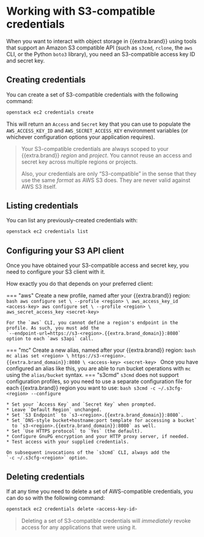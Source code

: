 # Working with S3-compatible credentials

When you want to interact with object storage in {{extra.brand}} using
tools that support an Amazon S3 compatible API (such as `s3cmd`,
`rclone`, the `aws` CLI, or the Python `boto3` library), you need an
S3-compatible access key ID and secret key.


## Creating credentials

You can create a set of S3-compatible credentials with the following
command:

```bash
openstack ec2 credentials create
```

This will return an `Access` and `Secret` key that you can use to
populate the `AWS_ACCESS_KEY_ID` and `AWS_SECRET_ACCESS_KEY`
environment variables (or whichever configuration options your
application requires).

> Your S3-compatible credentials are always scoped to your
> {{extra.brand}} *region* and *project*. You cannot reuse an access
> and secret key across multiple regions or projects.
>
> Also, your credentials are only “S3-compatible” in the sense that
> they use the same *format* as AWS S3 does. They are never valid against
> AWS S3 itself.


## Listing credentials

You can list any previously-created credentials with:

```bash
openstack ec2 credentials list
```

## Configuring your S3 API client

Once you have obtained your S3-compatible access and secret key, you
need to configure your S3 client with it.

How exactly you do that depends on your preferred client:

=== "aws"
    Create a new profile, named after your {{extra.brand}} region:
    ```bash
    aws configure set \
      --profile <region> \
      aws_access_key_id <access-key>
    aws configure set \
      --profile <region> \
      aws_secret_access_key <secret-key>
    ```

    For the `aws` CLI, you cannot define a region's endpoint in the
    profile. As such, you must add the
    `--endpoint-url=https://s3-<region>.{{extra.brand_domain}}:8080`
    option to each `aws s3api` call.
=== "mc"
    Create a new alias, named after your {{extra.brand}} region:
    ```bash
    mc alias set <region> \
      https://s3-<region>.{{extra.brand_domain}}:8080 \
      <access-key> <secret-key>
    ```
	Once you have configured an alias like this, you are able to
	run bucket operations with `mc` using the `alias/bucket` syntax.
=== "s3cmd"
    `s3cmd` does not support configuration profiles, so you need to use
    a separate configuration file for each {{extra.brand}} region you
    want to use:
    ```bash
    s3cmd -c ~/.s3cfg-<region> --configure
    ```

    * Set your `Access Key` and `Secret Key` when prompted.
    * Leave `Default Region` unchanged.
    * Set `S3 Endpoint` to `s3-<region>.{{extra.brand_domain}}:8080`.
    * Set `DNS-style bucket+hostname:port template for accessing a bucket`
      to `s3-<region>.{{extra.brand_domain}}:8080` as well.
    * Set `Use HTTPS protocol` to `Yes` (the default).
    * Configure GnuPG encryption and your HTTP proxy server, if needed.
    * Test access with your supplied credentials.

    On subsequent invocations of the `s3cmd` CLI, always add the
    `-c ~/.s3cfg-<region>` option.

## Deleting credentials

If at any time you need to delete a set of AWS-compatible credentials,
you can do so with the following command:

```bash
openstack ec2 credentials delete <access-key-id>
```

> Deleting a set of S3-compatible credentials will *immediately*
> revoke access for any applications that were using it.
